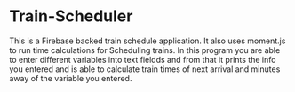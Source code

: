 # Train-Scheduler

This is a Firebase backed train schedule application. It also uses moment.js to run time calculations for Scheduling trains.
In this program you are able to enter different variables into text fieldds and from that it prints the info you entered and is able to calculate train times of next arrival and minutes away of the variable you entered.